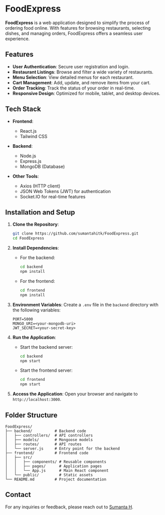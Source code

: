 # FoodExpress

**FoodExpress** is a web application designed to simplify the process of ordering food online. With features for browsing restaurants, selecting dishes, and managing orders, FoodExpress offers a seamless user experience.

## Features

- **User Authentication**: Secure user registration and login.
- **Restaurant Listings**: Browse and filter a wide variety of restaurants.
- **Menu Selection**: View detailed menus for each restaurant.
- **Cart Management**: Add, update, and remove items from your cart.
- **Order Tracking**: Track the status of your order in real-time.
- **Responsive Design**: Optimized for mobile, tablet, and desktop devices.

## Tech Stack

- **Frontend**:
  - React.js
  - Tailwind CSS

- **Backend**:
  - Node.js
  - Express.js
  - MongoDB (Database)

- **Other Tools**:
  - Axios (HTTP client)
  - JSON Web Tokens (JWT) for authentication
  - Socket.IO for real-time features

## Installation and Setup

1. **Clone the Repository**:
   ```bash
   git clone https://github.com/sumantahitk/FoodExpress.git
   cd FoodExpress
   ```

2. **Install Dependencies**:
   - For the backend:
     ```bash
     cd backend
     npm install
     ```
   - For the frontend:
     ```bash
     cd frontend
     npm install
     ```

3. **Environment Variables**:
   Create a `.env` file in the `backend` directory with the following variables:
   ```env
   PORT=5000
   MONGO_URI=<your-mongodb-uri>
   JWT_SECRET=<your-secret-key>
   ```

4. **Run the Application**:
   - Start the backend server:
     ```bash
     cd backend
     npm start
     ```
   - Start the frontend server:
     ```bash
     cd frontend
     npm start
     ```

5. **Access the Application**:
   Open your browser and navigate to `http://localhost:3000`.

## Folder Structure

```
FoodExpress/
├── backend/          # Backend code
│   ├── controllers/  # API controllers
│   ├── models/       # Mongoose models
│   ├── routes/       # API routes
│   └── server.js     # Entry point for the backend
├── frontend/         # Frontend code
│   ├── src/
│   │   ├── components/ # Reusable components
│   │   ├── pages/      # Application pages
│   │   └── App.js      # Main React component
│   └── public/         # Static assets
└── README.md         # Project documentation
```


## Contact

For any inquiries or feedback, please reach out to [Sumanta H](https://github.com/sumantahitk).
